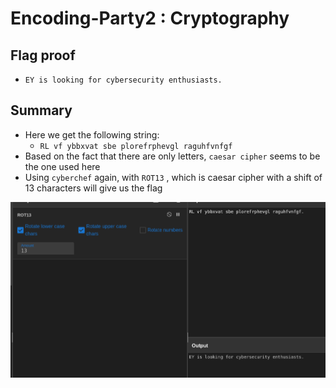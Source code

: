 # Encoding-Party2 : Cryptography

## Flag proof

- `EY is looking for cybersecurity enthusiasts.`

## Summary

- Here we get the following string:
    - `RL vf ybbxvat sbe plorefrphevgl raguhfvnfgf`
- Based on the fact that there are only letters, `caesar cipher` seems to be the one used here
- Using `cyberchef` again, with `ROT13` , which is caesar cipher with a shift of 13 characters will give us the flag

![Untitled](Encoding-Party2%20Cryptography%20091ff08f2f414be084a8162119eaec48/Untitled.png)